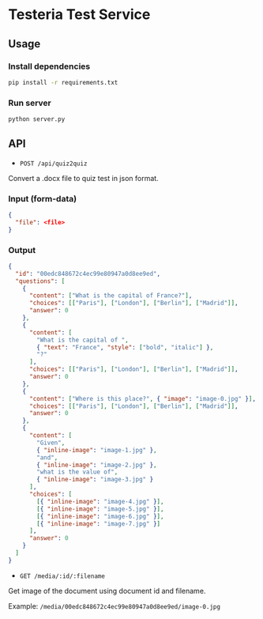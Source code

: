 # Testeria Test Service

## Usage

### Install dependencies
```bash
pip install -r requirements.txt
```

### Run server
```bash
python server.py
```

## API

- `POST /api/quiz2quiz`

Convert a .docx file to quiz test in json format.

### Input (form-data)
```json
{
  "file": <file>
}
```

### Output
```json
{
  "id": "00edc848672c4ec99e80947a0d8ee9ed",
  "questions": [
    {
      "content": ["What is the capital of France?"],
      "choices": [["Paris"], ["London"], ["Berlin"], ["Madrid"]],
      "answer": 0
    },
    {
      "content": [
        "What is the capital of ",
        { "text": "France", "style": ["bold", "italic"] },
        "?"
      ],
      "choices": [["Paris"], ["London"], ["Berlin"], ["Madrid"]],
      "answer": 0
    },
    {
      "content": ["Where is this place?", { "image": "image-0.jpg" }],
      "choices": [["Paris"], ["London"], ["Berlin"], ["Madrid"]],
      "answer": 0
    },
    {
      "content": [
        "Given",
        { "inline-image": "image-1.jpg" },
        "and",
        { "inline-image": "image-2.jpg" },
        "what is the value of",
        { "inline-image": "image-3.jpg" }
      ],
      "choices": [
        [{ "inline-image": "image-4.jpg" }],
        [{ "inline-image": "image-5.jpg" }],
        [{ "inline-image": "image-6.jpg" }],
        [{ "inline-image": "image-7.jpg" }]
      ],
      "answer": 0
    }
  ]
}
```

- `GET /media/:id/:filename`

Get image of the document using document id and filename.

Example: `/media/00edc848672c4ec99e80947a0d8ee9ed/image-0.jpg`